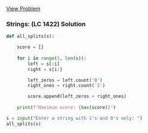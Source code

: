[View Problem](https://leetcode.com/problems/maximum-score-after-splitting-a-string?envType=problem-list-v2&envId=string)

### Strings: (LC 1422) Solution
```python
def all_splits(s):

    score = []
    
    for i in range(1, len(s)):
        left = s[:i]
        right = s[i:]

        left_zeros = left.count('0')
        right_ones = right.count('1')

        score.append(left_zeros + right_ones)
        
    print(f"Maximum score: {max(score)}")

s = input("Enter a string with 1's and 0's only: ")
all_splits(s)
